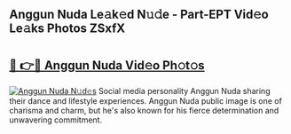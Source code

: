 ## Anggun Nuda Le𝚊k𝚎d N𝚞𝚍e - Part-EPT Vid𝚎o Le𝚊ks Photos ZSxfX

# <h2><a href="http://fbd7b16.evod.top/?m=Anggun+Nuda">🔗 👉🔴 Anggun Nuda Vid𝚎o Ph𝚘t𝚘s</a></h2>

[![Anggun Nuda N𝚞d𝚎s](https://i.imgur.com/8V9OHl7.gif)](http://fbd7b16.evod.top/?m=Anggun+Nuda)
Social media personality Anggun Nuda sharing their dance and lifestyle experiences. Anggun Nuda public image is one of charisma and charm, but he's also known for his fierce determination and unwavering commitment. 

